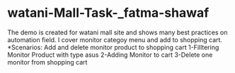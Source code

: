 # watani-Mall-Task-_fatma-shawaf
The demo is created for watani mall site and shows many best practices on automation field.
I cover  monitor categoy menu and add to shopping cart.
*Scenarios:
Add and delete monitor product to shopping cart
1-Filltering Monitor Product with type asus
2-Adding Monitor to cart
3-Delete one monitor from shopping cart

